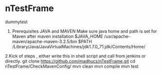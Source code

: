 # nTestFrame
dummytest

1. Prerequisites
    JAVA and MAVEN 
    Make sure java home and path is set for Maven after maven installation 
    $JAVA_HOME /usr/apache-maven/apache-maven-3.2.5/bin
    $PATH /Library/Java/JavaVirtualMachines/jdk1.7.0_71.jdk/Contents/Home/


2.Kick of steps , either write this in shell script and call from jenkins or directly.
   git clone https://github.com/madhucs/nTestFrame.git
   cd nTestFrame/CheckMavenConfig/
   mvn clean
   mvn compile
   mvn test

